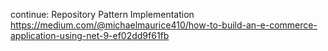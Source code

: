 continue: Repository Pattern Implementation
https://medium.com/@michaelmaurice410/how-to-build-an-e-commerce-application-using-net-9-ef02dd9f61fb